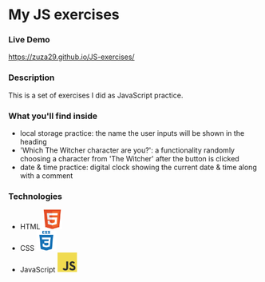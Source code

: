# My JS exercises
### Live Demo
https://zuza29.github.io/JS-exercises/

### Description
This is a set of exercises I did as JavaScript practice. 

### What you'll find inside
- local storage practice: the name the user inputs will be shown in the heading
- 'Which The Witcher character are you?': a functionality randomly choosing a character from 'The Witcher' after the button is clicked
- date & time practice: digital clock showing the current date & time along with a comment

### Technologies
- HTML <img src="https://github.com/devicons/devicon/blob/master/icons/html5/html5-original.svg" title="HTML5" alt="HTML" width="40" height="40"/>&nbsp;
- CSS <img src="https://github.com/devicons/devicon/blob/master/icons/css3/css3-plain-wordmark.svg"  title="CSS3" alt="CSS" width="40" height="40"/>&nbsp;
- JavaScript <img src="https://github.com/devicons/devicon/blob/master/icons/javascript/javascript-original.svg" title="JavaScript" alt="JavaScript" width="40" height="40"/>&nbsp;

